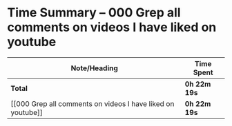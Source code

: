 # Time Summary – 000 Grep all comments on videos I have liked on youtube

| Note/Heading | Time Spent |
|--------------|------------|
| **Total** | **0h 22m 19s** |
| [[000 Grep all comments on videos I have liked on youtube]] | **0h 22m 19s** |

